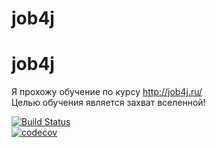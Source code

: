 # job4j
# job4j
Я прохожу обучение по курсу http://job4j.ru/ <br>
Целью обучения является захват вселенной!

[![Build Status](https://travis-ci.org/rvk12/job4j.svg?branch=master)](https://travis-ci.org/rvk12/job4j)<br>
[![codecov](https://codecov.io/gh/rvk12/job4j/branch/master/graph/badge.svg)](https://codecov.io/gh/rvk12/job4j)
